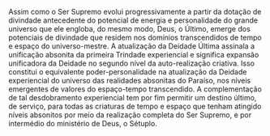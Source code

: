 Assim como o Ser Supremo evolui progressivamente a partir da dotação de divindade antecedente do potencial de energia e personalidade do grande universo que ele engloba, do mesmo modo, Deus, o Último, emerge dos potenciais de divindade que residem nos domínios transcendidos de tempo e espaço do universo-mestre. A atualização da Deidade Última assinala a unificação absonita da primeira Trindade experiencial e significa expansão unificadora da Deidade no segundo nível da auto-realização criativa. Isso constitui o equivalente poder-personalidade na atualização da Deidade experiencial do universo das realidades absonitas do Paraíso, nos níveis emergentes de valores do espaço-tempo transcendido. A complementação de tal desdobramento experiencial tem por fim permitir um destino último, de serviço, para todas as criaturas de tempo e espaço que tenham atingido níveis absonitos por meio da realização completa do Ser Supremo, e por intermédio do ministério de Deus, o Sétuplo.